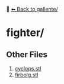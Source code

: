 📁 [⬅ Back to gallente/](../README.md)

# fighter/


## Other Files
1. [cyclops.stl](./cyclops.stl)
2. [firbolg.stl](./firbolg.stl)
